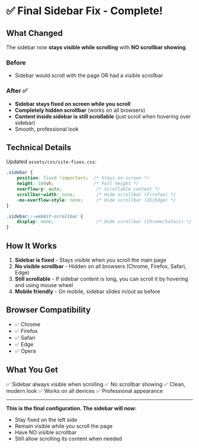 # ✅ Final Sidebar Fix - Complete!

## What Changed

The sidebar now **stays visible while scrolling** with **NO scrollbar showing**.

### Before
- Sidebar would scroll with the page OR had a visible scrollbar

### After ✅
- **Sidebar stays fixed on screen while you scroll**
- **Completely hidden scrollbar** (works on all browsers)
- **Content inside sidebar is still scrollable** (just scroll when hovering over sidebar)
- Smooth, professional look

## Technical Details

Updated `assets/css/site-fixes.css`:

```css
.sidebar {
    position: fixed !important;  /* Stays on screen */
    height: 100vh;               /* Full height */
    overflow-y: auto;             /* Scrollable content */
    scrollbar-width: none;        /* Hide scrollbar (Firefox) */
    -ms-overflow-style: none;     /* Hide scrollbar (IE/Edge) */
}

.sidebar::-webkit-scrollbar {
    display: none;                /* Hide scrollbar (Chrome/Safari) */
}
```

## How It Works

1. **Sidebar is fixed** - Stays visible when you scroll the main page
2. **No visible scrollbar** - Hidden on all browsers (Chrome, Firefox, Safari, Edge)
3. **Still scrollable** - If sidebar content is long, you can scroll it by hovering and using mouse wheel
4. **Mobile friendly** - On mobile, sidebar slides in/out as before

## Browser Compatibility

- ✅ Chrome
- ✅ Firefox
- ✅ Safari
- ✅ Edge
- ✅ Opera

## What You Get

✅ Sidebar always visible when scrolling
✅ No scrollbar showing
✅ Clean, modern look
✅ Works on all devices
✅ Professional appearance

---

**This is the final configuration. The sidebar will now:**
- Stay fixed on the left side
- Remain visible while you scroll the page
- Have NO visible scrollbar
- Still allow scrolling its content when needed
